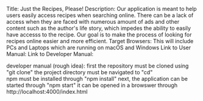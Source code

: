 Title: Just the Recipes, Please!
Description: Our application is meant to help users easily access recipes when searching online. There can be a lack of access when they are faced with 
numerous amount of ads and other content such as the author's life story, which impedes the ability to easily have accesss to the recipe. Our goal is to 
make the process of looking for recipes online easier and more efficient. 
Target Browsers: This will include PCs and Laptops which are running on macOS and Windows
Link to User Manual: 
Link to Developer Manual: 

developer manual (rough idea): 
  first the repository must be cloned using "git clone"
  the project directory must be navigated to "cd"  
  npm must be installed through "npm install" 
  next, the application can be started through "npm start" 
  it can be opened in a browswer through http://localhost:4000/index.html
  
